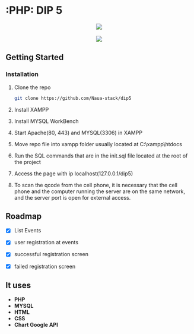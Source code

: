 # :PHP: DIP 5


<!-- ABOUT THE PROJECT -->

<div align="center">
<img  src="https://user-images.githubusercontent.com/62629609/162593908-2bb66cde-ddc0-42b5-934c-360017daad20.png" />
<br></br>
<img  src="https://user-images.githubusercontent.com/62629609/162596107-ed9ecdcd-824c-4caf-b81b-8c94d5f96443.jpeg" />
</div>


<!-- GETTING STARTED -->

## Getting Started

### Installation

1. Clone the repo
   ```sh
   git clone https://github.com/Naua-stack/dip5
   ```
2. Install XAMPP 

3. Install MYSQL WorkBench

4. Start Apache(80, 443) and MYSQL(3306) in XAMPP

5. Move repo file into xampp folder usually located at C:\xampp\htdocs

6. Run the SQL commands that are in the init.sql file located at the root of the project

7. Access the page with ip localhost(127.0.0.1/dip5)

8. To scan the qcode from the cell phone, it is necessary that the cell phone and the computer running the server are on the same network, and the server port is open for external access.

## Roadmap

- [x] List Events
- [x] user registration at events
- [x] successful registration screen
- [x] failed registration screen


## It uses

- **PHP**
- **MYSQL**
- **HTML**
- **CSS**
- **Chart Google API**

